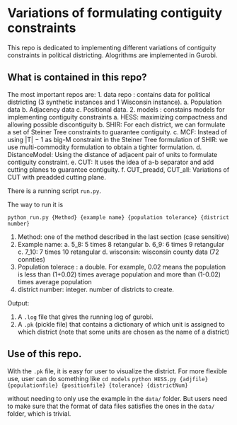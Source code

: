 # Variations of formulating contiguity constraints

This repo is dedicated to implementing different variations of contiguity constraints in political districting. Alogrithms are implemented in Gurobi.

## What is contained in this repo?

The most important repos are:
    1. data repo : contains data for political districting (3 synthetic instances and 1 Wisconsin instance).
        a. Population data
        b. Adjacency data
        c. Positional data.
    2. models : constains models for implementing contiguity constraints
        a. HESS: maximizing compactness and allowing possible discontiguity
        b. SHIR: For each district, we can formulate a set of Steiner Tree constraints to guarantee contiguity.
        c. MCF: Instead of using |T| − 1 as big-M constraint in the Steiner Tree formulation of SHIR: we use multi-commodity formulation to obtain a tighter formulation.
        d. DistanceModel: Using the distance of adjacent pair of units to formulate contiguity constraint.
        e. CUT: It uses the idea of a-b separator and add cutting planes to guarantee contiguity.
        f. CUT_preadd, CUT_all: Variations of CUT with preadded cutting plane.

There is a running script `run.py`.

The way to run it is 

`python run.py {Method} {example name} {population tolerance} {district number}`

1. Method: one of the method described in the last section (case sensitive)
2. Example name:
    a. 5_8: 5 times 8 retangular
    b. 6_9: 6 times 9 retangular
    c. 7_10: 7 times 10 retangular
    d. wisconsin: wisconsin county data (72 connties)
3. Population tolerace : a double. For example, 0.02 means the population is less than (1+0.02) times average population and more than (1-0.02) times average population
4. district number: integer. number of districts to create.

Output:
1. A `.log` file that gives the running log of gurobi.
2. A `.pk` (pickle file) that contains a dictionary of which unit is assigned to which district (note that some units are chosen as the name of a district)


## Use of this repo.
With the `.pk` file, it is easy for user to visualize the district. For more flexible use, user can do something like 
`cd models`
`python HESS.py {adjfile} {populationfile} {positionfile} {tolerance} {districtNum}`

without needing to only use the example in the `data/` folder. But users need to make sure that the format of data files satisfies the ones in the `data/` folder, which is trivial.